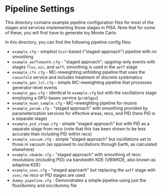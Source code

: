 # Pipeline Settings

This directory contains example pipeline configuration files for most of the stages and services implementing those stages in PISA.
Note that for some of these, you will first have to generate toy Monte Carlo.

In this directory, you can find the following pipeline config files:

  * `example.cfg` - simplest `hist`-based ("staged-approach") pipeline with no smoothing
  * `example_aeffsmooth.cfg` - "staged approach"; upgoing-only events with stages `flux`, `osc`, and `aeff`; smoothing is used in the `aeff` stage
  * `example_cfx.cfg` - MC-reweighting unfolding pipeline that uses the `roounfold` service and includes treatment of discrete systematics 
  * `example_gen_lvl.cfg` - simple MC-reweighting pipeline that processes generator-level events
  * `example_gpu.cfg` - identical to `example.cfg` but with the oscillations stage employing a GPU-bases service (`prob3gpu`)
  * `example_muon_sample.cfg` - MC-reweighting pipeline for muons
  * `example_param.cfg` - "staged approach" with smoothing provided by parameterization services for effective areas, reco, and PID (here PID is a separate stage)
  * `example_pid_stage.cfg` - simple "staged-approach" but with PID as a separate stage from reco (note that this has been shown to be less accurate than including PID within reco)
  * `example_vacuum.cfg` - simple "staged approach" but oscillations set to those in vacuum (as opposed to oscillations through Earth, as calculated elsewhere)
  * `example_vbwkde.cfg` - "staged approach" with smoothing of reco resolutions (including PID) via bandwidth KDE (VBWKDE, also known as adaptive KDE)
  * `example_xsec.cfg` - "staged approach" but replacing the `aeff` stage with `xsec`; no reco or PID stages are used
  * `dummy_pipeline.cfg` - Demonstrates a simple pipeline using just the flux/dummy and osc/dummy file
